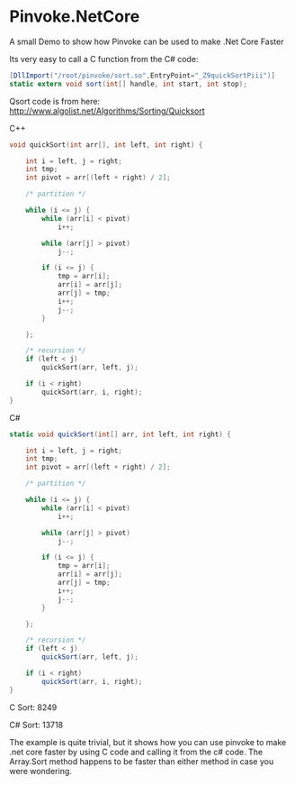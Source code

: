 # Pinvoke.NetCore
A small Demo to show how Pinvoke can be used to make .Net Core Faster

Its very easy to call a C function from the C# code:

```C#
[DllImport("/root/pinvoke/sort.so",EntryPoint="_Z9quickSortPiii")]
static extern void sort(int[] handle, int start, int stop);
```

Qsort code is from here:
http://www.algolist.net/Algorithms/Sorting/Quicksort

C++

```C
void quickSort(int arr[], int left, int right) {

    int i = left, j = right;
    int tmp;
    int pivot = arr[(left + right) / 2];

    /* partition */

    while (i <= j) {
        while (arr[i] < pivot)
            i++;

        while (arr[j] > pivot)
            j--;

        if (i <= j) {
            tmp = arr[i];
            arr[i] = arr[j];
            arr[j] = tmp;
            i++;
            j--;
        }

    };

    /* recursion */
    if (left < j)
        quickSort(arr, left, j);

    if (i < right)
        quickSort(arr, i, right);
}
```

C#
```C#
static void quickSort(int[] arr, int left, int right) {

    int i = left, j = right;
    int tmp;
    int pivot = arr[(left + right) / 2];

    /* partition */

    while (i <= j) {
        while (arr[i] < pivot)
            i++;

        while (arr[j] > pivot)
            j--;

        if (i <= j) {
            tmp = arr[i];
            arr[i] = arr[j];
            arr[j] = tmp;
            i++;
            j--;
        }

    };

    /* recursion */
    if (left < j)
        quickSort(arr, left, j);

    if (i < right)
        quickSort(arr, i, right);
}
```

C Sort: 8249

C# Sort: 13718



The example is quite trivial, but it shows how you can use pinvoke to make .net core faster by using C code and calling it from the c# code. The Array.Sort method happens to be faster than either method in case you were wondering.

